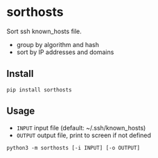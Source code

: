 # sorthosts

Sort ssh known_hosts file.

- group by algorithm and hash
- sort by IP addresses and domains


## Install

`pip install sorthosts`


## Usage

- `INPUT` input file (default: ~/.ssh/known_hosts)
- `OUTPUT` output file, print to screen if not defined

`python3 -m sorthosts [-i INPUT] [-o OUTPUT]`

